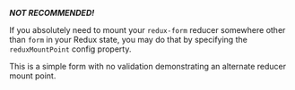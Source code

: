 **_NOT RECOMMENDED!_**

If you absolutely need to mount your `redux-form` reducer somewhere other than
`form` in your Redux state, you may do that by specifying the `reduxMountPoint` config property.

This is a simple form with no validation demonstrating an alternate reducer mount point.
